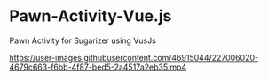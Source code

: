 # Pawn-Activity-Vue.js
Pawn Activity for Sugarizer using VusJs




https://user-images.githubusercontent.com/46915044/227006020-4679c663-f6bb-4f87-bed5-2a4517a2eb35.mp4

